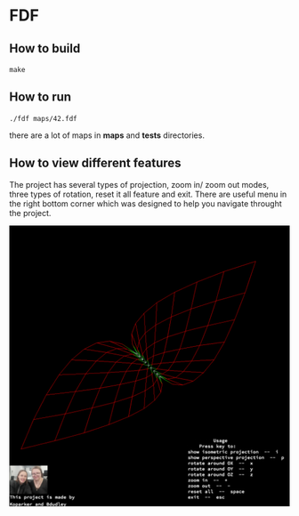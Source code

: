 # FDF

## How to build

```
make
```

## How to run

```
./fdf maps/42.fdf
```
there are a lot of maps in **maps** and **tests** directories.

## How to view different features

The project has several types of projection, zoom in/ zoom out modes, three types of rotation, reset it all feature and exit.
There are useful menu in the right bottom corner which was designed to help you navigate throught the project.

![Wings map](Screen_shot_wings.png)
